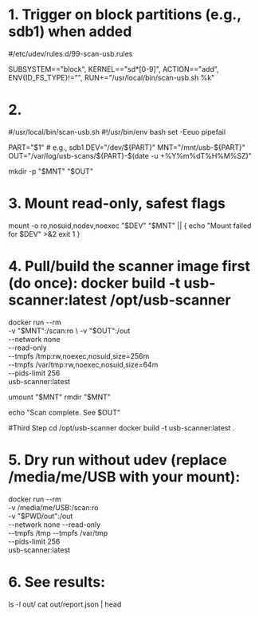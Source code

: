 # 1. Trigger on block partitions (e.g., sdb1) when added
#/etc/udev/rules.d/99-scan-usb.rules

SUBSYSTEM=="block", KERNEL=="sd*[0-9]", ACTION=="add", ENV{ID_FS_TYPE}!="", RUN+="/usr/local/bin/scan-usb.sh %k"


# 2.
#/usr/local/bin/scan-usb.sh
#!/usr/bin/env bash
set -Eeuo pipefail

PART="$1"                       # e.g., sdb1
DEV="/dev/${PART}"
MNT="/mnt/usb-${PART}"
OUT="/var/log/usb-scans/${PART}-$(date -u +%Y%m%dT%H%M%SZ)"

mkdir -p "$MNT" "$OUT"

# 3. Mount read-only, safest flags
mount -o ro,nosuid,nodev,noexec "$DEV" "$MNT" || {
  echo "Mount failed for $DEV" >&2
  exit 1
}

# 4. Pull/build the scanner image first (do once): docker build -t usb-scanner:latest /opt/usb-scanner
docker run --rm \
  -v "$MNT":/scan:ro \
  -v "$OUT":/out \
  --network none \
  --read-only \
  --tmpfs /tmp:rw,noexec,nosuid,size=256m \
  --tmpfs /var/tmp:rw,noexec,nosuid,size=64m \
  --pids-limit 256 \
  usb-scanner:latest

umount "$MNT"
rmdir "$MNT"

echo "Scan complete. See $OUT"



#Third Step
cd /opt/usb-scanner
docker build -t usb-scanner:latest .

# 5. Dry run without udev (replace /media/me/USB with your mount):
docker run --rm \
  -v /media/me/USB:/scan:ro \
  -v "$PWD/out":/out \
  --network none --read-only \
  --tmpfs /tmp --tmpfs /var/tmp \
  --pids-limit 256 \
  usb-scanner:latest

# 6. See results:
ls -l out/
cat out/report.json | head
